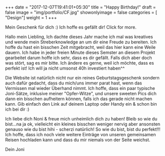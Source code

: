 +++
date = "2017-12-07T19:41:01+05:30"
title = "Happy Birthday!"
draft = false
image = "img/portfolio/CF.jpg"
showonlyimage = false
categories = [ "Design"]
weight = 1
+++

Mein Geschenk für dich :) Ich hoffe es gefällt dir! Click for more.

<!--more-->

Hallo mein Liebling,
Ich dachte dieses Jahr mache ich mal was kreatives und wende mein Streberknowledge an um dir eine Freude zu bereiten. Ich hoffe du hast ein bisschen Zeit mitgebracht, weil das hier kann eine Weile dauern. Ich habe in jeder freien Minute dieses Semster an diesem Projekt gearbeitet darum  hoffe ich sehr, dass es dir gefällt. Falls dich aber doch was stört, sag es mir bitte. Ich ändere es gerne, weil ich möchte, dass es perfekt ist! Ich will ja nicht umsonst 40h investiert haben^^ 

Die Website ist natürlich nicht nur ein reines Geburtstagsgeschenk sondern auch dafür gedacht, dass du mich/uns immer parat hast, wenn das Vermissen mal wieder Überhand nimmt. Ich hoffe, dass ein paar typische Joni-Sätze, inklusive meiner "Opfer-Witze", und unsere sweeten Pics dich dann ein bisschen aufheitern können, falls ich das gerade nicht machen kann. Gib einfach den Link auf deinem Laptop oder Handy ein & schon bin ich bei dir :) 


Ich liebe dich Noni & freue mich unheimlich dich zu haben! 
Bleib so wie du bist...na ja ok, vielleicht ein kleines bisschen weniger nervig aber ansonsten genauso wie du bist hihi - scherzi natürlich! So wie du bist, bist du perfekt!!!
Ich hoffe, dass ich noch viele weitere Einträge von unseren gemeinsamen Reisen hochladen kann und dass du mir niemals von der Seite weichst. 

Dein Joni